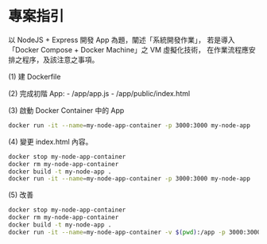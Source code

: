 # 專案指引

以 NodeJS + Express 開發 App 為題，闡述「系統開發作業」，
若是導入「Docker Compose + Docker Machine」之 VM 虛擬化技術，
在作業流程應安排之程序，及該注意之事項。

(1) 建 Dockerfile 

(2) 完成初階 App:
    - /app/app.js
    - /app/public/index.html

(3) 啟動 Docker Container 中的 App
```bash
docker run -it --name=my-node-app-container -p 3000:3000 my-node-app

```

(4) 變更 index.html 內容。

```bash
docker stop my-node-app-container
docker rm my-node-app-container
docker build -t my-node-app .
docker run -it --name=my-node-app-container -p 3000:3000 my-node-app
```

(5) 改善
```bash
docker stop my-node-app-container
docker rm my-node-app-container
docker build -t my-node-app .
docker run -it --name=my-node-app-container -v $(pwd):/app -p 3000:3000 my-node-app
```
